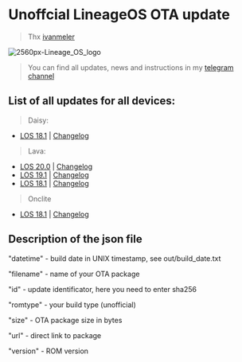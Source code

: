 # Unoffcial LineageOS OTA update

> Thx [ivanmeler](https://github.com/ivanmeler/ota_provider)

![2560px-Lineage_OS_logo](https://user-images.githubusercontent.com/93985232/198086570-76f2709e-37aa-40a9-ae81-57342c81ea6e.png)

> You can find all updates, news and instructions in my [telegram channel](https://t.me/WolfAURmanRedmi9Builds)


## List of all updates for all devices: ##

> Daisy: 
- [LOS 18.1](https://github.com/WolfAURman/ota_update/releases/download/daisy_lineage-18.1_1666703230/lineage-18.1-20221025-UNOFFICIAL-daisy.zip)  | [Changelog](https://github.com/WolfAURman/ota_update/blob/main/changelog_daisy_18.1.txt)

> Lava:
- [LOS 20.0]()  | [Changelog](https://github.com/WolfAURman/ota_update/blob/main/changelog_lava_20.0.txt)
- [LOS 19.1](https://github.com/WolfAURman/ota_update/releases/download/lava_lineage-19.1_1666715681/lineage-19.1-20221025-UNOFFICIAL-lava.zip)  | [Changelog](https://github.com/WolfAURman/ota_update/blob/main/changelog_lava_19.1.txt)
- [LOS 18.1](https://github.com/WolfAURman/ota_update/releases/download/lava_lineage-18.1_1665915804/lineage-18.1-20221016-UNOFFICIAL-lava.zip)  | [Changelog](https://github.com/WolfAURman/ota_update/blob/main/changelog_lava_18.1.txt)

> Onclite
- [LOS 18.1](https://github.com/WolfAURman/ota_update/releases/download/onclite_lineage-18.1_1665555300/lineage-18.1-20221012-UNOFFICIAL-onclite.zip)  | [Changelog](https://github.com/WolfAURman/ota_update/blob/main/changelog_onclite_18.1.txt)

## Description of the json file

"datetime" - build date in UNIX timestamp, see out/build_date.txt

"filename" - name of your OTA package

"id" - update identificator, here you need to enter sha256

"romtype" - your build type (unofficial)

"size" - OTA package size in bytes

"url" - direct link to package

"version" - ROM version

